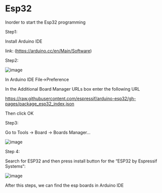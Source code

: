 # Esp32


Inorder to start the Esp32 programming

Step1:

   Install Arduino IDE
   
   link: (https://arduino.cc/en/Main/Software)
   
Step2:

   ![image](https://github.com/nobelnithin/Esp32/assets/73788106/8c096d76-134b-4570-b53b-4a9cfd21d4fe)
         
   In Arduino IDE File->Preference
   
   In the Additional Board Manager URLs box enter the following URL
   
   https://raw.githubusercontent.com/espressif/arduino-esp32/gh-pages/package_esp32_index.json
   
   Then click OK
   
  Step3:
  
  Go to  Tools -> Board -> Boards Manager…
  
  ![image](https://github.com/nobelnithin/Esp32/assets/73788106/1c9a8e98-adef-4c6c-a75c-d3f33b9f1c34)
  
  Step 4:
  
   Search for ESP32 and then press install button for the “ESP32 by Espressif Systems“:
    
   ![image](https://github.com/nobelnithin/Esp32/assets/73788106/b3c81244-0fee-4557-a01d-92b8e5aec585)
   
  After this steps, we can find the esp boards in Arduino IDE

  
  


   
  

